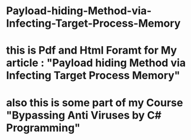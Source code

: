 # Payload-hiding-Method-via-Infecting-Target-Process-Memory
# this is Pdf and Html Foramt for My article : "Payload hiding Method via Infecting Target Process Memory"
# also this is some part of my Course "Bypassing Anti Viruses by C# Programming"
